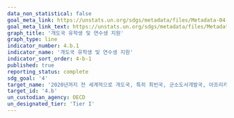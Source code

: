 ```yaml
---
data_non_statistical: false
goal_meta_link: https://unstats.un.org/sdgs/metadata/files/Metadata-04-0b-01.pdf   
goal_meta_link_text: https://unstats.un.org/sdgs/metadata/files/Metadata-04-0b-01.pdf   
graph_title: '개도국 유학생 및 연수생 지원'
graph_type: line
indicator_number: 4.b.1
indicator_name: '개도국 유학생 및 연수생 지원'
indicator_sort_order: 4-b-1
published: true
reporting_status: complete
sdg_goal: '4'
target_name: '2020년까지 전 세계적으로 개도국, 특히 최빈국, 군소도서개발국, 아프리카 국가나 선진국이나 기타 개발도상국의 직업훈련, ICT, 과학기술 및 공학분야를 포함한 고등교육에 등록하도록 지원하는 장학금을 실질적으로 확대'
target_id: '4.b'
un_custodian_agency: OECD
un_designated_tier: 'Tier I'
---
```

